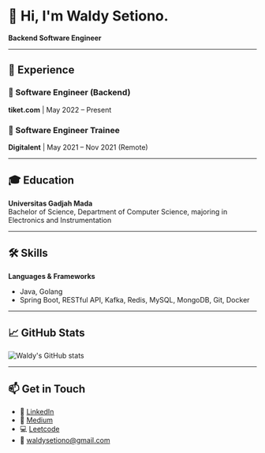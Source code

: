 # 👋 Hi, I'm Waldy Setiono.

**Backend Software Engineer**

---

## 💼 Experience

### 🔹 Software Engineer (Backend)  
**tiket.com** | May 2022 – Present  

### 🔹 Software Engineer Trainee  
**Digitalent** | May 2021 – Nov 2021 (Remote)  

---

## 🎓 Education

**Universitas Gadjah Mada**  
Bachelor of Science, Department of Computer Science, majoring in Electronics and Instrumentation  

---

## 🛠️ Skills

**Languages & Frameworks**  
- Java, Golang  
- Spring Boot, RESTful API, Kafka, Redis, MySQL, MongoDB, Git, Docker


---

## 📈 GitHub Stats

![Waldy's GitHub stats](https://github-readme-stats.vercel.app/api?username=your-username&show_icons=true&theme=default)

---

## 📫 Get in Touch

- 💼 [LinkedIn](https://linkedin.com/in/waldysetiono)
- 📝 [Medium](https://medium.com/@waldysetio)
- 💻 [Leetcode](https://leetcode.com/u/waldysetio/)
- 📧 waldysetiono@gmail.com

